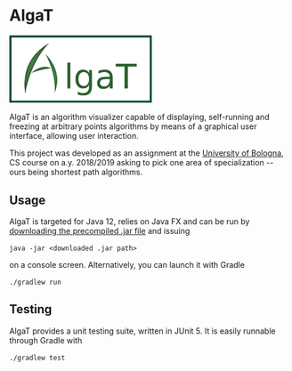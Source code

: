 # AlgaT

<img alt="AlgaT Logo" src="src/main/resources/static/logo.png" width="256" />

AlgaT is an algorithm visualizer capable of displaying, self-running and
freezing at arbitrary points algorithms by means of a graphical user
interface, allowing user interaction.

This project was developed as an assignment at the [University of Bologna](
https://www.unibo.it/en/), CS course on a.y. 2018/2019 asking to pick one area
of specialization -- ours being shortest path algorithms.

## Usage
AlgaT is targeted for Java 12, relies on Java FX and can be run by
[downloading the precompiled .jar file](
https://github.com/newnone/AlgaT/wiki/Downloads) and issuing

```
java -jar <downloaded .jar path>
```

on a console screen. Alternatively, you can launch it with Gradle

```
./gradlew run
```

## Testing
AlgaT provides a unit testing suite, written in JUnit 5. It is easily runnable
through Gradle with

```
./gradlew test
```
